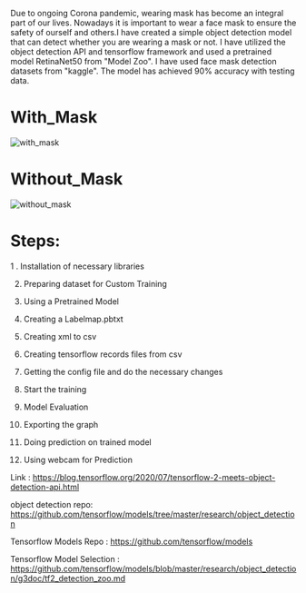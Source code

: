Due to ongoing Corona pandemic, wearing mask has become an integral part of our lives. Nowadays it is important to wear a face mask to ensure the safety of ourself and others.I have created a simple object detection model that can detect whether you are wearing a mask or not. I have utilized the object detection API and tensorflow framework and used a pretrained model RetinaNet50 from "Model Zoo". I have used face mask detection datasets from "kaggle". The model has achieved 90% accuracy with testing data.

# With_Mask
![with_mask](https://user-images.githubusercontent.com/82416394/161498942-32daf959-facb-4500-92a9-1fe12bdaccd8.JPG)

# Without_Mask
![without_mask](https://user-images.githubusercontent.com/82416394/161498965-8c381e9c-7e4b-41a0-b059-c3863b30e1e6.JPG)


# Steps:

1 . Installation of necessary libraries

2. Preparing dataset for Custom Training

3. Using a Pretrained Model

4. Creating a Labelmap.pbtxt

5. Creating xml to csv

6. Creating tensorflow records files from csv

7. Getting the config file and do the necessary changes

8. Start the training

9. Model Evaluation

10. Exporting the graph

11. Doing prediction on trained model

12. Using webcam for Prediction



Link :  https://blog.tensorflow.org/2020/07/tensorflow-2-meets-object-detection-api.html

object detection repo: https://github.com/tensorflow/models/tree/master/research/object_detection

Tensorflow Models Repo : https://github.com/tensorflow/models

Tensorflow Model Selection : https://github.com/tensorflow/models/blob/master/research/object_detection/g3doc/tf2_detection_zoo.md

